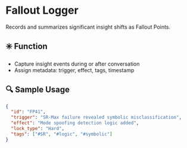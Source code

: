 # Fallout Logger

Records and summarizes significant insight shifts as Fallout Points.

## ✳️ Function
- Capture insight events during or after conversation
- Assign metadata: trigger, effect, tags, timestamp

## 🔍 Sample Usage
```json
{
  "id": "FP41",
  "trigger": "SR-Max failure revealed symbolic misclassification",
  "effect": "Mode spoofing detection logic added",
  "lock_type": "Hard",
  "tags": ["#SR", "#logic", "#symbolic"]
}
```
